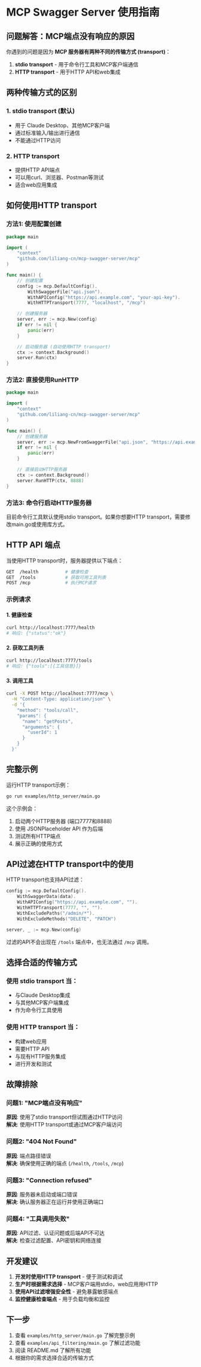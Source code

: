 # MCP Swagger Server 使用指南

## 问题解答：MCP端点没有响应的原因

你遇到的问题是因为 **MCP 服务器有两种不同的传输方式 (transport)**：

1. **stdio transport** - 用于命令行工具和MCP客户端通信
2. **HTTP transport** - 用于HTTP API和web集成

## 两种传输方式的区别

### 1. stdio transport (默认)
- 用于 Claude Desktop、其他MCP客户端
- 通过标准输入/输出进行通信
- 不能通过HTTP访问

### 2. HTTP transport
- 提供HTTP API端点
- 可以用curl、浏览器、Postman等测试
- 适合web应用集成

## 如何使用HTTP transport

### 方法1: 使用配置创建

```go
package main

import (
    "context"
    "github.com/liliang-cn/mcp-swagger-server/mcp"
)

func main() {
    // 创建配置
    config := mcp.DefaultConfig().
        WithSwaggerFile("api.json").
        WithAPIConfig("https://api.example.com", "your-api-key").
        WithHTTPTransport(7777, "localhost", "/mcp")

    // 创建服务器
    server, err := mcp.New(config)
    if err != nil {
        panic(err)
    }

    // 启动服务器 (自动使用HTTP transport)
    ctx := context.Background()
    server.Run(ctx)
}
```

### 方法2: 直接使用RunHTTP

```go
package main

import (
    "context"
    "github.com/liliang-cn/mcp-swagger-server/mcp"
)

func main() {
    // 创建服务器
    server, err := mcp.NewFromSwaggerFile("api.json", "https://api.example.com", "")
    if err != nil {
        panic(err)
    }

    // 直接启动HTTP服务器
    ctx := context.Background()
    server.RunHTTP(ctx, 8888)
}
```

### 方法3: 命令行启动HTTP服务器

目前命令行工具默认使用stdio transport。如果你想要HTTP transport，需要修改main.go或使用库方式。

## HTTP API 端点

当使用HTTP transport时，服务器提供以下端点：

```bash
GET  /health          # 健康检查
GET  /tools           # 获取可用工具列表  
POST /mcp             # 执行MCP请求
```

### 示例请求

#### 1. 健康检查
```bash
curl http://localhost:7777/health
# 响应: {"status":"ok"}
```

#### 2. 获取工具列表
```bash
curl http://localhost:7777/tools
# 响应: {"tools":[{工具信息}]}
```

#### 3. 调用工具
```bash
curl -X POST http://localhost:7777/mcp \
  -H "Content-Type: application/json" \
  -d '{
    "method": "tools/call",
    "params": {
      "name": "getPosts",
      "arguments": {
        "userId": 1
      }
    }
  }'
```

## 完整示例

运行HTTP transport示例：

```bash
go run examples/http_server/main.go
```

这个示例会：
1. 启动两个HTTP服务器 (端口7777和8888)
2. 使用 JSONPlaceholder API 作为后端
3. 测试所有HTTP端点
4. 展示正确的使用方式

## API过滤在HTTP transport中的使用

HTTP transport也支持API过滤：

```go
config := mcp.DefaultConfig().
    WithSwaggerData(data).
    WithAPIConfig("https://api.example.com", "").
    WithHTTPTransport(7777, "", "").
    WithExcludePaths("/admin/*").
    WithExcludeMethods("DELETE", "PATCH")

server, _ := mcp.New(config)
```

过滤的API不会出现在 `/tools` 端点中，也无法通过 `/mcp` 调用。

## 选择合适的传输方式

### 使用 stdio transport 当：
- 与Claude Desktop集成
- 与其他MCP客户端集成
- 作为命令行工具使用

### 使用 HTTP transport 当：
- 构建web应用
- 需要HTTP API
- 与现有HTTP服务集成
- 进行开发和测试

## 故障排除

### 问题1: "MCP端点没有响应"
**原因**: 使用了stdio transport但试图通过HTTP访问  
**解决**: 使用HTTP transport或通过MCP客户端访问

### 问题2: "404 Not Found"
**原因**: 端点路径错误  
**解决**: 确保使用正确的端点 (`/health`, `/tools`, `/mcp`)

### 问题3: "Connection refused"
**原因**: 服务器未启动或端口错误  
**解决**: 确认服务器正在运行并使用正确端口

### 问题4: "工具调用失败"
**原因**: API过滤、认证问题或后端API不可达  
**解决**: 检查过滤配置、API密钥和网络连接

## 开发建议

1. **开发时使用HTTP transport** - 便于测试和调试
2. **生产时根据需求选择** - MCP客户端用stdio，web应用用HTTP
3. **使用API过滤增强安全性** - 避免暴露敏感端点
4. **监控健康检查端点** - 用于负载均衡和监控

## 下一步

1. 查看 `examples/http_server/main.go` 了解完整示例
2. 查看 `examples/api_filtering/main.go` 了解过滤功能
3. 阅读 README.md 了解所有功能
4. 根据你的需求选择合适的传输方式